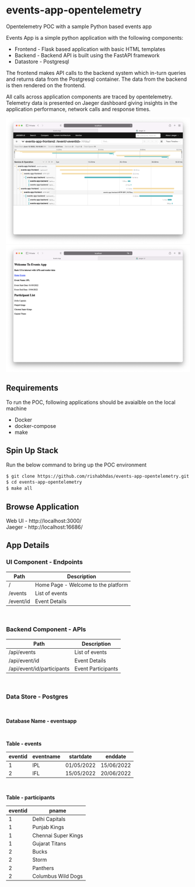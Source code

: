 # events-app-opentelemetry
Opentelemetry POC with a sample Python based events app

Events App is a simple python application with the following components:

- Frontend - Flask based application with basic HTML templates
- Backend -  Backend API is built using the FastAPI framework
- Datastore - Postgresql

The frontend makes API calls to the backend system which in-turn queries and returns data from the Postgresql container. The data from the backend is then rendered on the frontend.

All calls across application components are traced by opentelemetry. Telemetry data is presented on Jaeger dashboard giving insights in the application performance, network calls and response times.

![Jaeger-Telemetry](imgs/jaeger.jpg "Jaeger Telemetry Dashboard")
![Events-App](imgs/events-app.jpg "Events App - Get Event Details")

## Requirements 

To run the POC, following applications should be avaialble on the local machine

- Docker
- docker-compose
- make

## Spin Up Stack

Run the below command to bring up the POC environment

```bash
$ git clone https://github.com/rishabhdas/events-app-opentelemetry.git
$ cd events-app-opentelemetry
$ make all
```

## Browse Application

Web UI - http://localhost:3000/ <br>
Jaeger - http://localhost:16686/



## App Details

### UI Component - Endpoints

| Path | Description |
|------|-------------|
| /    | Home Page - Welcome to the platform |
| /events | List of events |
| /event/id | Event Details |

<br>

### Backend Component - APIs

| Path | Description |
|------|-------------|
| /api/events | List of events |
| /api/event/id | Event Details |
| /api/event/id/participants | Event Participants |

<br>

### Data Store - Postgres

<br>

**Database Name - eventsapp**

<br>

**Table - events**

| eventid | eventname | startdate | enddate |
|---------|---------|---------|---------|
| 1 | IPL | 01/05/2022 | 15/06/2022 |
| 2 | IFL | 15/05/2022 | 20/06/2022 |

<br>

**Table - participants**

| eventid | pname |
|---------|---------|
| 1 | Delhi Capitals |
| 1 | Punjab Kings |
| 1 | Chennai Super Kings |
| 1 | Gujarat Titans |
| 2 | Bucks |
| 2 | Storm |
| 2 | Panthers |
| 2 | Columbus Wild Dogs |
